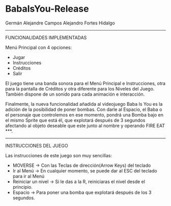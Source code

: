 # BabaIsYou-Release

Germán Alejandre Campos
Alejandro Fortes Hidalgo

-----------------------------
FUNCIONALIDADES IMPLEMENTADAS

Menú Principal con 4 opciones:
- Jugar
- Instrucciones
- Créditos
- Salir

El juego tiene una banda sonora para el Menú Principal e Instrucciones, 
otra para la pantalla de Créditos y otra diferente para los Niveles del Juego.
También dispone de un sonido para cada animación e interacción.

Finalmente, la nueva funcionalidad añadida al videojuego Baba Is You es la 
adición de la posibilidad de poner bombas. Con darle al Espacio, el Baba o 
el personaje que controlemos en ese momento, pondrá una Bomba bajo en el mismo 
Sprite que está él, que explotará después de 3 segundos afectando al objeto 
deseable que este junto al nombre y operando FIRE EAT ***.

-----------------------------
INSTRUCCIONES DEL JUEGO

Las instrucciones de este juego son muy sencillas:
- MOVERSE -> Con las Teclas de dirección(Arrow Keys) del teclado
- Ir al Menú -> En cualquier momento, se puede dar al ESC del teclado para ir al Menú
- Reiniciar un nivel -> Si le das a la R, reiniciaras el nivel desde el principio.
- Espacio -> Para poner una bomba que explotará después de los 3 segundos.